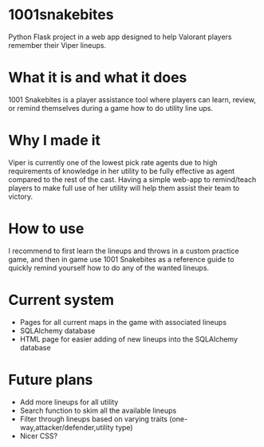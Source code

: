 # 1001snakebites
Python Flask project in a web app designed to help Valorant players remember their Viper lineups.
# What it is and what it does
1001 Snakebites is a player assistance tool where players can learn, review, or remind themselves during a game how to do utility line ups. 
# Why I made it
Viper is currently one of the lowest pick rate agents due to high requirements of knowledge in her utility to be fully effective as agent compared to the rest of the cast. Having a simple web-app to remind/teach players to make full use of her utility will help them assist their team to victory.
# How to use
I recommend to first learn the lineups and throws in a custom practice game, and then in game use 1001 Snakebites as a reference guide to quickly remind yourself how to do any of the wanted lineups.
# Current system
- Pages for all current maps in the game with associated lineups
- SQLAlchemy database
- HTML page for easier adding of new lineups into the SQLAlchemy database
# Future plans
- Add more lineups for all utility
- Search function to skim all the available lineups
- Filter through lineups based on varying traits (one-way,attacker/defender,utility type)
- Nicer CSS?
